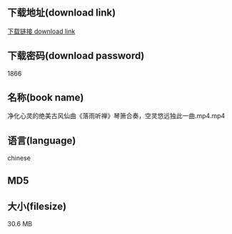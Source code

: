 ## 下载地址(download link)
[下载链接 download link](https://voluble-croquembouche-d321dc.netlify.app/?s=%E5%87%80%E5%8C%96%E5%BF%83%E7%81%B5%E7%9A%84%E7%BB%9D%E7%BE%8E%E5%8F%A4%E9%A3%8E%E4%BB%99%E6%9B%B2%E3%80%8A%E8%90%BD%E9%9B%A8%E5%90%AC%E7%A6%85%E3%80%8B%E7%90%B4%E7%AE%AB%E5%90%88%E5%A5%8F%EF%BC%8C%E7%A9%BA%E7%81%B5%E6%82%A0%E8%BF%9C%E7%8B%AC%E6%AD%A4%E4%B8%80%E6%9B%B2.mp4)

## 下载密码(download password)
1866

## 名称(book name)
净化心灵的绝美古风仙曲《落雨听禅》琴箫合奏，空灵悠远独此一曲.mp4.mp4

## 语言(language)
chinese

## MD5


## 大小(filesize)
30.6 MB
